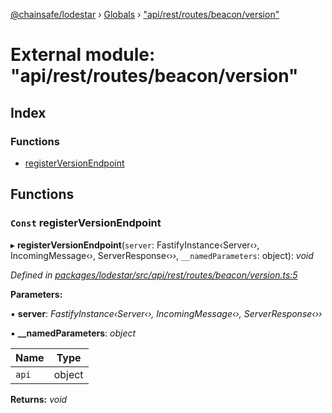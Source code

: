[@chainsafe/lodestar](../README.md) › [Globals](../globals.md) › ["api/rest/routes/beacon/version"](_api_rest_routes_beacon_version_.md)

# External module: "api/rest/routes/beacon/version"

## Index

### Functions

* [registerVersionEndpoint](_api_rest_routes_beacon_version_.md#const-registerversionendpoint)

## Functions

### `Const` registerVersionEndpoint

▸ **registerVersionEndpoint**(`server`: FastifyInstance‹Server‹›, IncomingMessage‹›, ServerResponse‹››, `__namedParameters`: object): *void*

*Defined in [packages/lodestar/src/api/rest/routes/beacon/version.ts:5](https://github.com/ChainSafe/lodestar/blob/f536e8f/packages/lodestar/src/api/rest/routes/beacon/version.ts#L5)*

**Parameters:**

▪ **server**: *FastifyInstance‹Server‹›, IncomingMessage‹›, ServerResponse‹››*

▪ **__namedParameters**: *object*

Name | Type |
------ | ------ |
`api` | object |

**Returns:** *void*
